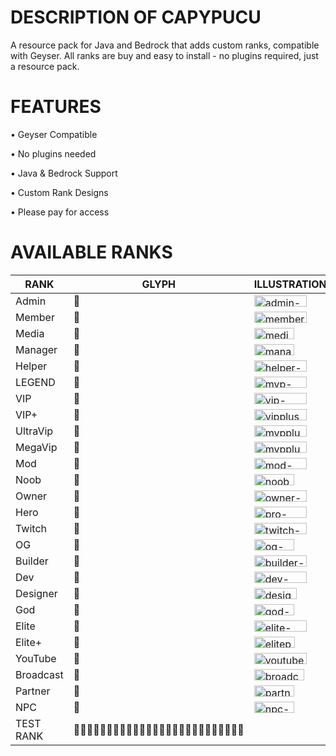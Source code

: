 # DESCRIPTION OF CAPYPUCU 
A resource pack for Java and Bedrock that adds custom ranks, compatible with Geyser. All ranks are buy and easy to install - no plugins required, just a resource pack.

# FEATURES 
• Geyser Compatible

• No plugins needed

• Java & Bedrock Support

• Custom Rank Designs

• Please pay for access 

# AVAILABLE RANKS

| RANK   | GLYPH | ILLUSTRATION| 
|--------|-------|-------------|
| Admin      |  |<img width="84" height="18" alt="admin-seav" src="https://github.com/user-attachments/assets/8cf77d2c-729b-4b10-9cdc-ad97c2550db3" />|
| Member     |  |<img width="84" height="18" alt="member-seav" src="https://github.com/user-attachments/assets/d5989c26-96b8-4543-a3c5-d59f99bcfe40" />|
| Media      |  |<img width="64" height="18" alt="media-seav" src="https://github.com/user-attachments/assets/9d713204-c384-41a5-a5f4-f759562d15b3" />|
| Manager    |  |<img width="64" height="18" alt="manager-seav" src="https://github.com/user-attachments/assets/200f2ee7-33b1-467a-8c89-04c2541147d9" />|
| Helper     |  |<img width="84" height="18" alt="helper-seav" src="https://github.com/user-attachments/assets/d59b8ba4-fab7-458d-9920-b4398ec2a022" />|
| LEGEND     |  |<img width="84" height="18" alt="mvp-seav" src="https://github.com/user-attachments/assets/a38650f3-d047-4670-b769-a80bcc7b299e" />|
| VIP        |  |<img width="84" height="18" alt="vip-seav" src="https://github.com/user-attachments/assets/f78d0675-549b-4fa9-a225-dc9a6823e185" />|
| VIP+       |  |<img width="84" height="18" alt="vipplus-seav" src="https://github.com/user-attachments/assets/f5870a55-59c5-441f-970c-3eac80ea0c88" />|
| UltraVip   |  |<img width="84" height="18" alt="mvpplus-seav" src="https://github.com/user-attachments/assets/7ff100a8-02a0-4114-bc13-eaaf0bd13611" />|
| MegaVip    |  |<img width="84" height="18" alt="mvpplusplus-seav" src="https://github.com/user-attachments/assets/e047f1b3-c583-4d9f-8e72-e3f5f7ac1efb" />|
| Mod        |  |<img width="84" height="18" alt="mod-seav" src="https://github.com/user-attachments/assets/24d7e9f9-53ce-4393-ad36-886fd89db90b" />|
| Noob       |  |<img width="64" height="18" alt="noob-seav" src="https://github.com/user-attachments/assets/e75f9d19-b7b2-48a8-978c-e12552665ecf" />|
| Owner      |  |<img width="84" height="18" alt="owner-seav" src="https://github.com/user-attachments/assets/d1679ac2-4233-4a7a-adf3-31d3afed0453" />|
| Hero       |  |<img width="84" height="18" alt="pro-seav" src="https://github.com/user-attachments/assets/4ebeb0fb-0dac-45ef-821f-082f2f96397d" />|
| Twitch     |  |<img width="84" height="18" alt="twitch-seav" src="https://github.com/user-attachments/assets/2c7f4fca-d30f-42a6-b972-6a056c2214ea" />|
| OG         |  |<img width="64" height="18" alt="og-seav" src="https://github.com/user-attachments/assets/c43c0051-4392-444c-8112-a43f0c29d296" />|
| Builder    |  |<img width="84" height="18" alt="builder-seav" src="https://github.com/user-attachments/assets/98a351c5-2de5-4ebb-a032-1698034d3a0d" />|
| Dev        |  |<img width="84" height="18" alt="dev-seav" src="https://github.com/user-attachments/assets/4557837e-5a98-4de1-9691-a7194e6a4257" />|
| Designer   |  |<img width="68" height="18" alt="designer-seav" src="https://github.com/user-attachments/assets/49cf15e6-475b-48e3-9058-933b7b17a329" />|
| God        |  |<img width="64" height="18" alt="god-seav" src="https://github.com/user-attachments/assets/92fae79b-ec4e-49fe-adb8-2fd41ca33193" />|
| Elite      |  |<img width="84" height="18" alt="elite-seav" src="https://github.com/user-attachments/assets/a1edda37-aef6-4004-94f5-e2c70fb7e026" />|
| Elite+     |  |<img width="65" height="18" alt="eliteplus-seav" src="https://github.com/user-attachments/assets/7ac5b1ee-8e9f-4b27-bc31-95e041a3e7d5" />|
| YouTube    |  |<img width="84" height="18" alt="youtube-seav" src="https://github.com/user-attachments/assets/ab938574-695c-4ecf-abcb-9803e6b56c7b" />|
| Broadcast  |  |<img width="80" height="18" alt="broadcast-seav" src="https://github.com/user-attachments/assets/080114c9-4d57-44e3-b8b6-68d4ddbc6e5c" />|
| Partner    |  |<img width="64" height="18" alt="partner-seav" src="https://github.com/user-attachments/assets/55c64256-fcd4-4c0b-b34f-fca76c01d4c1" />|
| NPC        |  |<img width="64" height="18" alt="npc-seav" src="https://github.com/user-attachments/assets/bac948ae-d2b3-4dca-8d44-1556e4c85708" />|
|TEST RANK   | ||


